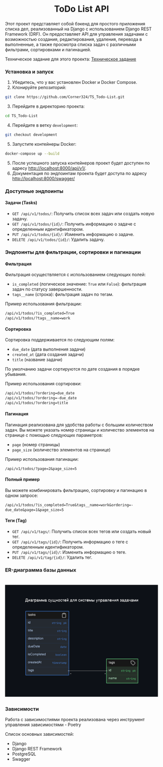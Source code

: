 
<h1 align="center">
  ToDo List API
</h1>

### 

Этот проект представляет собой бэкенд для простого приложения списка дел, реализованный на Django с использованием Django REST Framework (DRF). Он предоставляет API для управления задачами с возможностью создания, редактирования, удаления, перевода в выполненные, а также просмотра списка задач с различными фильтрами, сортировками и пагинацией.

Техническое задание для этого проекта: [Техническое задание](https://github.com/Corner324/TS_Todo-List/blob/development/tech_spec.md)

### Установка и запуск

1. Убедитесь, что у вас установлен Docker и Docker Compose.
2. Клонируйте репозиторий:

```bash
git clone https://github.com/Corner324/TS_Todo-List.git
```

3. Перейдите в директорию проекта:

```bash
cd TS_Todo-List
```

4. Перейдите в ветку `development`:

```bash
git checkout development
```

5. Запустите контейнеры Docker:

```bash
docker-compose up --build
```

5. После успешного запуска контейнеров проект будет доступен по адресу [http://localhost:8000/api/v1/](http://localhost:8000/api/v1/).
6. Документация по эндпоинтам проекта будет доступа по адресу [http://localhost:8000/swagger/](http://localhost:8000/swagger/)

### Доступные эндпоинты

#### Задачи (Tasks)

- `GET /api/v1/todos/`: Получить список всех задач или создать новую задачу.
- `GET /api/v1/todos/{id}/`: Получить информацию о задаче с определенным идентификатором.
- `PUT /api/v1/todos/{id}/`: Изменить информацию о задаче.
- `DELETE /api/v1/todos/{id}/`: Удалить задачу.


### Эндпоинты для фильтрации, сортировки и пагинации

#### Фильтрация

Фильтрация осуществляется с использованием следующих полей:
- `is_completed` (логическое значение: `True` или `False`): фильтрация задач по статусу завершенности.
- `tags__name` (строка): фильтрация задач по тегам.

Пример использования фильтрации:
```
/api/v1/todos/?is_completed=True
/api/v1/todos/?tags__name=work
```

#### Сортировка

Сортировка поддерживается по следующим полям:
- `due_date` (дата выполнения задачи)
- `created_at` (дата создания задачи)
- `title` (название задачи)

По умолчанию задачи сортируются по дате создания в порядке убывания.

Пример использования сортировки:
```
/api/v1/todos/?ordering=due_date
/api/v1/todos/?ordering=-due_date
/api/v1/todos/?ordering=title
```

#### Пагинация

Пагинация реализована для удобства работы с большим количеством задач. Вы можете указать номер страницы и количество элементов на странице с помощью следующих параметров:

- `page` (номер страницы)
- `page_size` (количество элементов на странице)

Пример использования пагинации:
```
/api/v1/todos/?page=2&page_size=5
```

#### Полный пример

Вы можете комбинировать фильтрацию, сортировку и пагинацию в одном запросе:
```
/api/v1/todos/?is_completed=True&tags__name=work&ordering=-due_date&page=1&page_size=5
```


  #### Теги (Tag)

- `GET /api/v1/tags/`: Получить список всех тегов или создать новый тег.
- `GET /api/v1/tags/{id}/`: Получить информацию о теге с определенным идентификатором.
- `PUT /api/v1/tags/{id}/`: Изменить информацию о теге.
- `DELETE /api/v1/tag/{id}/`: Удалить тег.


### ER-диаграмма базы данных

<h1 align="center">
  <img src="https://github.com/Corner324/TS_Todo-List/blob/development/diagram.png" alt="ER Diagram" width="800"/>
</h1>

### Зависимости

Работа с зависимостиями проекта реализована через инструмент управления зависимостями - Poetry

Список основных зависимостей:

- Django
- Django REST Framework
- PostgreSQL
- Swagger
